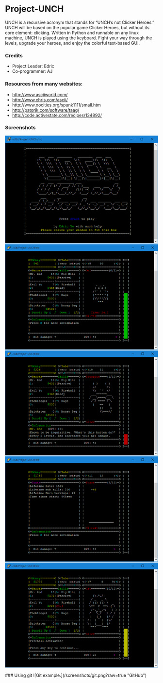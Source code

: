 # Project-UNCH
UNCH is a recursive acronym that stands for “UNCH’s not Clicker Heroes.” UNCH will be based on the popular game Clicker Heroes, but without its core element: clicking. Written in Python and runnable on any linux machine, UNCH is played using the keyboard. Fight your way through the levels, upgrade your heroes, and enjoy the colorful text-based GUI.

### Credits
- Project Leader: Edric
- Co-programmer: AJ

### Resources from many websites:
- http://www.asciiworld.com/
- http://www.chris.com/ascii/
- http://www.oocities.org/spunk1111/small.htm
- http://patorjk.com/software/taag/
- http://code.activestate.com/recipes/134892/

### Screenshots
<p align="center">
<img src="/screenshots/title.png?raw=true" 			alt="The title screen of Project-UNCH." 		title="Title Screen"><br>
<img src="/screenshots/boss.png?raw=true"	 		alt="A preview of a boss and its timer." 		title="Boss"><br>
<img src="/screenshots/information.png?raw=true" 	alt="The help and information system." 			title="Information System"><br>
<img src="/screenshots/statistics.png?raw=true"		alt="Some simple statistics in the stats tab." 	title="Statistics"><br>
<img src="/screenshots/skills.png?raw=true" 		alt="A skill  called fireball being used." 		title="Skills"><br>
</p>
### Using git
![Git example.](/screenshots/git.png?raw=true "GitHub")
